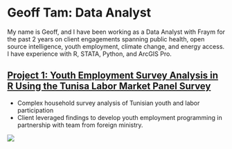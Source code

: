 # Geoff Tam: Data Analyst 
My name is Geoff, and I have been working as a Data Analyst with Fraym for the past 2 years on client engagements spanning public health, open source intelligence, youth employment, climate change, and energy access. I have experience with R, STATA, Python, and ArcGIS Pro. 

## [Project 1: Youth Employment Survey Analysis in R Using the Tunisa Labor Market Panel Survey](https://github.com/geofftam/projects/blob/main/survey_analysis_tlmps_2014.md)
* Complex household survey analysis of Tunisian youth and labor participation 
* Client leveraged findings to develop youth employment programming in partnership with team from foreign ministry. 

![](https://github.com/geofftam/projects/blob/main/images/tlmps_fig1_subpop_waffle.png)
